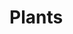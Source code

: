 # Plants

<!-- In 2019 I became a Master Gardener and embarked on a hobby that has given me much joy!  Plants are fascinating!  Propagation was my favorite class.  While this app is simple, using only one model in the Models, Views, and Controllers file structure.  It does have all seven RESTful routes and full CRUD using Node.js, Mongoose, Express, and EJS.  It can be a basis for a more expanded app to help gardeners keep track of their data when propagating their plants. -->

<!-- •	When a user goes to the /plants route, they will see an index of plants
•	When a user clicks on the name of the plant, they will be taken to the plants’ show page
•	When a user goes to the /plants/new route, they will see a form to create a new plant
•	When a user clicks create, a new plant is added; then the user is redirected to the index page
•	When a user clicks on the delete button, the plant will be deleted
•	When a user clicks on the edit button, the user will see a form to edit an existing plant
•	When a user clicks “edit plant”, the plant is edited; then the user is redirected to the index page -->